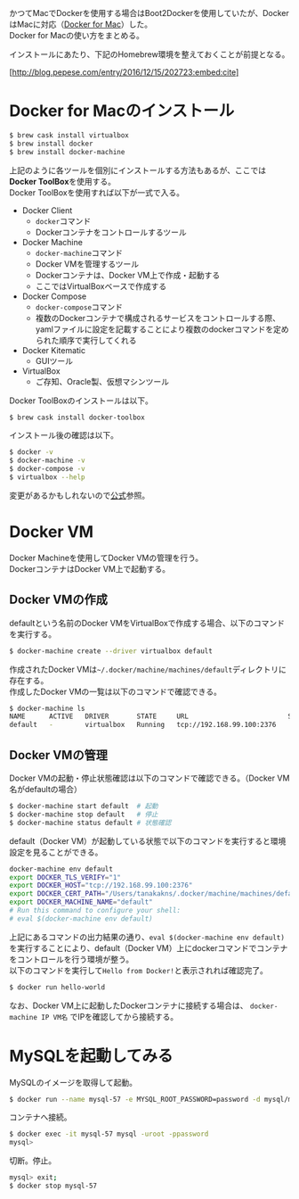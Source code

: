 かつてMacでDockerを使用する場合はBoot2Dockerを使用していたが、DockerはMacに対応（[Docker for Mac](https://docs.docker.com/docker-for-mac/)）した。  
Docker for Macの使い方をまとめる。

インストールにあたり、下記のHomebrew環境を整えておくことが前提となる。

[http://blog.pepese.com/entry/2016/12/15/202723:embed:cite]

# Docker for Macのインストール

```bash
$ brew cask install virtualbox
$ brew install docker
$ brew install docker-machine
```

上記のように各ツールを個別にインストールする方法もあるが、ここでは**Docker ToolBox**を使用する。  
Docker ToolBoxを使用すれば以下が一式で入る。

- Docker Client
    - ```docker```コマンド
    - Dockerコンテナをコントロールするツール
- Docker Machine
    - ```docker-machine```コマンド
    - Docker VMを管理するツール
    - Dockerコンテナは、Docker VM上で作成・起動する
    - ここではVirtualBoxベースで作成する
- Docker Compose
    - ```docker-compose```コマンド
    - 複数のDockerコンテナで構成されるサービスをコントロールする際、yamlファイルに設定を記載することにより複数のdockerコマンドを定められた順序で実行してくれる
- Docker Kitematic
    - GUIツール
- VirtualBox
    - ご存知、Oracle製、仮想マシンツール

Docker ToolBoxのインストールは以下。

```bash
$ brew cask install docker-toolbox
```

インストール後の確認は以下。

```bash
$ docker -v
$ docker-machine -v
$ docker-compose -v
$ virtualbox --help
```

変更があるかもしれないので[公式](https://docs.docker.com/docker-for-mac/)参照。

# Docker VM

Docker Machineを使用してDocker VMの管理を行う。  
DockerコンテナはDocker VM上で起動する。

## Docker VMの作成

defaultという名前のDocker VMをVirtualBoxで作成する場合、以下のコマンドを実行する。

```bash
$ docker-machine create --driver virtualbox default
```

作成されたDocker VMは```~/.docker/machine/machines/default```ディレクトリに存在する。  
作成したDocker VMの一覧は以下のコマンドで確認できる。

```bash
$ docker-machine ls
NAME      ACTIVE   DRIVER       STATE     URL                         SWARM   DOCKER    ERRORS
default   -        virtualbox   Running   tcp://192.168.99.100:2376           v1.12.4  
```

## Docker VMの管理

Docker VMの起動・停止状態確認は以下のコマンドで確認できる。（Docker VM名がdefaultの場合）

```bash
$ docker-machine start default  # 起動
$ docker-machine stop default   # 停止
$ docker-machine status default # 状態確認
```

default（Docker VM）が起動している状態で以下のコマンドを実行すると環境設定を見ることができる。

```bash
docker-machine env default
export DOCKER_TLS_VERIFY="1"
export DOCKER_HOST="tcp://192.168.99.100:2376"
export DOCKER_CERT_PATH="/Users/tanakakns/.docker/machine/machines/default"
export DOCKER_MACHINE_NAME="default"
# Run this command to configure your shell:
# eval $(docker-machine env default)
```

上記にあるコマンドの出力結果の通り、```eval $(docker-machine env default)``` を実行することにより、default（Docker VM）上にdockerコマンドでコンテナをコントロールを行う環境が整う。  
以下のコマンドを実行して```Hello from Docker!```と表示されれば確認完了。

```bash
$ docker run hello-world
```

なお、Docker VM上に起動したDockerコンテナに接続する場合は、 ```docker-machine IP VM名``` でIPを確認してから接続する。

# MySQLを起動してみる

MySQLのイメージを取得して起動。

```sh
$ docker run --name mysql-57 -e MYSQL_ROOT_PASSWORD=password -d mysql/mysql-server:5.7
```

コンテナへ接続。

```sh
$ docker exec -it mysql-57 mysql -uroot -ppassword
mysql>
```

切断。停止。

```sh
mysql> exit;
$ docker stop mysql-57
```
